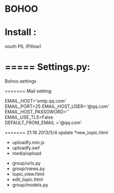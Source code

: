 BOHOO
=====

Install :
=====
south
PIL (Pillow)

=====
Settings.py:
=====
Bohoo.settings

=======
Mail setting:

EMAIL_HOST='smtp.qq.com'  
EMAIL_PORT=25
EMAIL_HOST_USER='@qq.com'  
EMAIL_HOST_PASSOWORD=''  
EMAIL_USE_TLS=False  
DEFAULT_FROM_EMAIL ='@qq.com' 


=======
21:16 2013/5/4  update
*new_topic.html
+ uploadfy.min.js
+ uploadfy.swf
+ media/upload
* group/urls.py
* group/views.py
* topic_view.html
* edit_topic.html
* group/models.py
